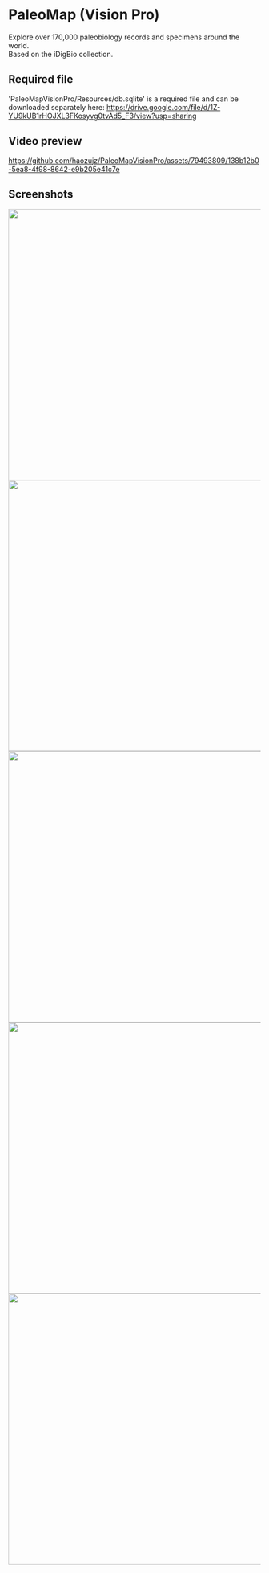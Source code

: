 # PaleoMap (Vision Pro)

Explore over 170,000 paleobiology records and specimens around the world.  
Based on the iDigBio collection. 

## Required file

'PaleoMapVisionPro/Resources/db.sqlite' is a required file and can be downloaded separately here: https://drive.google.com/file/d/1Z-YU9kUB1rHOJXL3FKosyvg0tvAd5_F3/view?usp=sharing

## Video preview
https://github.com/haozujz/PaleoMapVisionPro/assets/79493809/138b12b0-5ea8-4f98-8642-e9b205e41c7e

## Screenshots
<img src="https://raw.githubusercontent.com/haozujz/PaleoMapVisionPro/master/readMePreview/ss0.png" width="540" />
<img src="https://raw.githubusercontent.com/haozujz/PaleoMapVisionPro/master/readMePreview/ss1.png" width="540" />
<img src="https://raw.githubusercontent.com/haozujz/PaleoMapVisionPro/master/readMePreview/ss2.png" width="540" />
<img src="https://raw.githubusercontent.com/haozujz/PaleoMapVisionPro/master/readMePreview/ss3.png" width="540" />
<img src="https://raw.githubusercontent.com/haozujz/PaleoMapVisionPro/master/readMePreview/ss4.png" width="540" />
